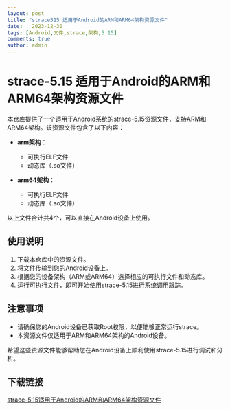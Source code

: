 ```yaml
---
layout: post
title: "strace515 适用于Android的ARM和ARM64架构资源文件"
date:   2023-12-30
tags: [Android,文件,strace,架构,5.15]
comments: true
author: admin
---
```

# strace-5.15 适用于Android的ARM和ARM64架构资源文件

本仓库提供了一个适用于Android系统的strace-5.15资源文件，支持ARM和ARM64架构。该资源文件包含了以下内容：

- **arm架构**：
  - 可执行ELF文件
  - 动态库（.so文件）

- **arm64架构**：
  - 可执行ELF文件
  - 动态库（.so文件）

以上文件合计共4个，可以直接在Android设备上使用。

## 使用说明

1. 下载本仓库中的资源文件。
2. 将文件传输到您的Android设备上。
3. 根据您的设备架构（ARM或ARM64）选择相应的可执行文件和动态库。
4. 运行可执行文件，即可开始使用strace-5.15进行系统调用跟踪。

## 注意事项

- 请确保您的Android设备已获取Root权限，以便能够正常运行strace。
- 本资源文件仅适用于ARM和ARM64架构的Android设备。

希望这些资源文件能够帮助您在Android设备上顺利使用strace-5.15进行调试和分析。

## 下载链接

[strace-5.15适用于Android的ARM和ARM64架构资源文件](https://pan.quark.cn/s/4713d536d0af)